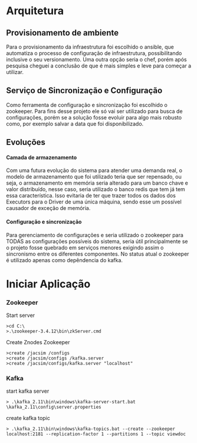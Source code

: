 <h1>Arquitetura</h1>

   <h2>Provisionamento de ambiente</h2>
    Para o provisionamento da infraestrutura foi escolhido o ansible, que automatiza o processo de configuração
    de infraestrutura, possibilitando inclusive o seu versionamento. Uma outra opção seria o chef, porém após pesquisa cheguei a conclusão de que
    é mais simples e leve para começar a utilizar.


   <h2>Serviço de Sincronização e Configuração</h2>
   Como ferramenta de configuração e sincronização foi escolhido o zookeeper. Para fins desse projeto ele só vai ser utilizado para busca de configurações, porém se a solução fosse evoluir para algo mais robusto como, por exemplo salvar a data que foi disponibilizado.

   <h2>Evoluções</h2>
   <h4>Camada de armazenamento</h4>
   Com uma futura evolução do sistema para atender uma demanda real, o modelo de armazenamento que foi utilizado teria que ser repensado, ou seja, o armazenamento
   em memória seria alterado para um banco chave e valor distribuído, nesse caso, seria utilizado o banco redis que tem já tem essa característica. Isso evitaria de ter
   que trazer todos os dados dos Executors para o Driver de uma única máquina, sendo esse um possível causador de exceção de memória.

   <h4>Configuração e sincronização</h4>
    Para gerenciamento de configurações e seria utilizado o zookeeper para TODAS as configurações possíveis do sistema, seria útil principalmente se o projeto fosse quebrado em serviços menores exigindo assim o sincronismo entre os diferentes componentes. No status atual o zookeeper
    é utilizado apenas como depêndencia do kafka.

<h1>Iniciar Aplicação</h1>

<h3>Zookeeper</h3>

Start server

```
>cd C:\
>.\zookeeper-3.4.12\bin\zkServer.cmd
```


Create Znodes Zookeeper

```
>create /jacsim /configs
>create /jacsim/configs /kafka.server
>create /jacsim/configs/kafka.server "localhost"

```

<h3>Kafka</h3>

start kafka server

```
> .\kafka_2.11\bin\windows\kafka-server-start.bat \kafka_2.11\config\server.properties
```

create kafka topic

```
> .\kafka_2.11\bin\windows\kafka-topics.bat --create --zookeeper localhost:2181 --replication-factor 1 --partitions 1 --topic viewdoc
```
